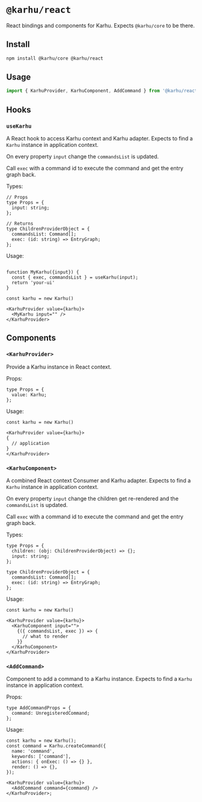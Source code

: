 # `@karhu/react`

React bindings and components for Karhu. Expects `@karhu/core` to be there.

## Install

```bash
npm install @karhu/core @karhu/react
```

## Usage

```js
import { KarhuProvider, KarhuComponent, AddCommand } from '@karhu/react';
```

## Hooks

### `useKarhu`

A React hook to access Karhu context and Karhu adapter.
Expects to find a `Karhu` instance in application context.

On every property `input` change the `commandsList` is updated.

Call `exec` with a command id to execute the command and get the entry
graph back.

Types:

```tsx
// Props
type Props = {
  input: string;
};

// Returns
type ChildrenProviderObject = {
  commandsList: Command[];
  exec: (id: string) => EntryGraph;
};
```

Usage:

```tsx

function MyKarhu({input}) {
  const { exec, commandsList } = useKarhu(input);
  return 'your-ui'
}

const karhu = new Karhu()

<KarhuProvider value={karhu}>
  <MyKarhu input="" />
</KarhuProvider>
```

## Components

### `<KarhuProvider>`

Provide a Karhu instance in React context.

Props:

```tsx
type Props = {
  value: Karhu;
};
```

Usage:

```tsx
const karhu = new Karhu()

<KarhuProvider value={karhu}>
{
  // application
}
</KarhuProvider>
```

### `<KarhuComponent>`

A combined React context Consumer and Karhu adapter.
Expects to find a `Karhu` instance in application context.

On every property `input` change the children get re-rendered
and the `commandsList` is updated.

Call `exec` with a command id to execute the command and get the entry
graph back.

Types:

```tsx
type Props = {
  children: (obj: ChildrenProviderObject) => {};
  input: string;
};

type ChildrenProviderObject = {
  commandsList: Command[];
  exec: (id: string) => EntryGraph;
};
```

Usage:

```tsx
const karhu = new Karhu()

<KarhuProvider value={karhu}>
  <KarhuComponent input="">
    {({ commandsList, exec }) => {
      // what to render
    }}
  </KarhuComponent>
</KarhuProvider>
```

### `<AddCommand>`

Component to add a command to a Karhu instance.
Expects to find a `Karhu` instance in application context.

Props:

```tsx
type AddCommandProps = {
  command: UnregisteredCommand;
};
```

Usage:

```tsx
const karhu = new Karhu();
const command = Karhu.createCommand({
  name: 'command',
  keywords: ['command'],
  actions: { onExec: () => {} },
  render: () => {},
});

<KarhuProvider value={karhu}>
  <AddCommand command={command} />
</KarhuProvider>;
```
